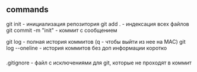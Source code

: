 ## commands

git init - инициализация репозитория
git add . - индексация всех файлов
git commit -m "init" - коммит с сообщением

git log - полная история коммитов (q - чтобы выйти из нее на MAC)
git log --oneline - история коммитов без доп информации коротко




###
.gitignore - файл с исключениями для git, которые не проходят в коммит
